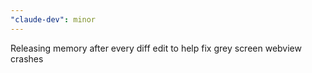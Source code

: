 ```yaml
---
"claude-dev": minor
---
```


Releasing memory after every diff edit to help fix grey screen webview crashes
